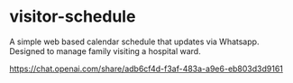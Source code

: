 # visitor-schedule
A simple web based calendar schedule that updates via Whatsapp. Designed to manage family visiting a hospital ward.

https://chat.openai.com/share/adb6cf4d-f3af-483a-a9e6-eb803d3d9161
